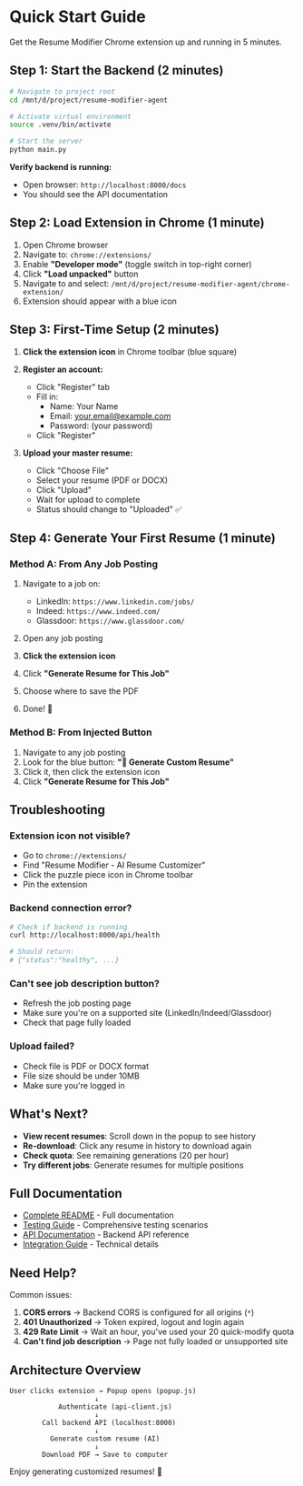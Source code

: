 # Quick Start Guide

Get the Resume Modifier Chrome extension up and running in 5 minutes.

## Step 1: Start the Backend (2 minutes)

```bash
# Navigate to project root
cd /mnt/d/project/resume-modifier-agent

# Activate virtual environment
source .venv/bin/activate

# Start the server
python main.py
```

**Verify backend is running:**
- Open browser: `http://localhost:8000/docs`
- You should see the API documentation

## Step 2: Load Extension in Chrome (1 minute)

1. Open Chrome browser
2. Navigate to: `chrome://extensions/`
3. Enable **"Developer mode"** (toggle switch in top-right corner)
4. Click **"Load unpacked"** button
5. Navigate to and select: `/mnt/d/project/resume-modifier-agent/chrome-extension/`
6. Extension should appear with a blue icon

## Step 3: First-Time Setup (2 minutes)

1. **Click the extension icon** in Chrome toolbar (blue square)

2. **Register an account:**
   - Click "Register" tab
   - Fill in:
     - Name: Your Name
     - Email: your.email@example.com
     - Password: (your password)
   - Click "Register"

3. **Upload your master resume:**
   - Click "Choose File"
   - Select your resume (PDF or DOCX)
   - Click "Upload"
   - Wait for upload to complete
   - Status should change to "Uploaded" ✅

## Step 4: Generate Your First Resume (1 minute)

### Method A: From Any Job Posting

1. Navigate to a job on:
   - LinkedIn: `https://www.linkedin.com/jobs/`
   - Indeed: `https://www.indeed.com/`
   - Glassdoor: `https://www.glassdoor.com/`

2. Open any job posting

3. **Click the extension icon**

4. Click **"Generate Resume for This Job"**

5. Choose where to save the PDF

6. Done! 🎉

### Method B: From Injected Button

1. Navigate to any job posting
2. Look for the blue button: **"📄 Generate Custom Resume"**
3. Click it, then click the extension icon
4. Click **"Generate Resume for This Job"**

## Troubleshooting

### Extension icon not visible?
- Go to `chrome://extensions/`
- Find "Resume Modifier - AI Resume Customizer"
- Click the puzzle piece icon in Chrome toolbar
- Pin the extension

### Backend connection error?
```bash
# Check if backend is running
curl http://localhost:8000/api/health

# Should return:
# {"status":"healthy", ...}
```

### Can't see job description button?
- Refresh the job posting page
- Make sure you're on a supported site (LinkedIn/Indeed/Glassdoor)
- Check that page fully loaded

### Upload failed?
- Check file is PDF or DOCX format
- File size should be under 10MB
- Make sure you're logged in

## What's Next?

- **View recent resumes**: Scroll down in the popup to see history
- **Re-download**: Click any resume in history to download again
- **Check quota**: See remaining generations (20 per hour)
- **Try different jobs**: Generate resumes for multiple positions

## Full Documentation

- [Complete README](README.md) - Full documentation
- [Testing Guide](TESTING.md) - Comprehensive testing scenarios
- [API Documentation](../API_DOCUMENTATION.md) - Backend API reference
- [Integration Guide](../CHROME_EXTENSION_INTEGRATION.md) - Technical details

## Need Help?

Common issues:
1. **CORS errors** → Backend CORS is configured for all origins (`*`)
2. **401 Unauthorized** → Token expired, logout and login again
3. **429 Rate Limit** → Wait an hour, you've used your 20 quick-modify quota
4. **Can't find job description** → Page not fully loaded or unsupported site

## Architecture Overview

```
User clicks extension → Popup opens (popup.js)
                     ↓
            Authenticate (api-client.js)
                     ↓
        Call backend API (localhost:8000)
                     ↓
          Generate custom resume (AI)
                     ↓
        Download PDF → Save to computer
```

Enjoy generating customized resumes! 🚀
